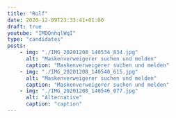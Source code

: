```yaml
---
title: "Rolf"
date: 2020-12-09T23:33:41+01:00
draft: true
youtube: "IMDQnhqlWqI"
type: "candidates"
posts:
    - img: "./IMG_20201208_140534_834.jpg"
      alt: "Maskenverweigerer suchen und melden"
      caption: "Maskenverweigerer suchen und melden"
    - img: "./IMG_20201208_140540_615.jpg"
      alt: "Maskenverweigerer suchen und melden"
      caption: "Maskenverweigerer suchen und melden"
    - img: "./IMG_20201208_140546_077.jpg"
      alt: "Alternative"
      caption: "caption"
---
```


